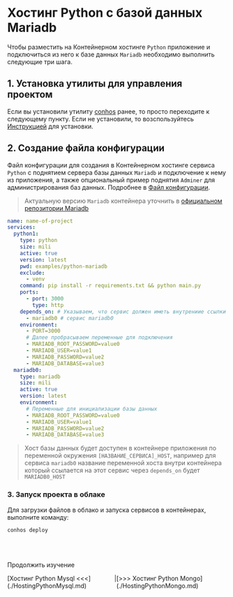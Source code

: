 # Хостинг Python с базой данных Mariadb

Чтобы разместить на Контейнерном хостинге `Python` приложение и подключиться из него к базе данных `Mariadb` необходимо выполнить следующие три шага.

## 1. Установка утилиты для управления проектом

Если вы установили утилиту [conhos](https://www.npmjs.com/package/conhos) ранее, то просто переходите к следующему пункту. Если не установили, то возспользуйтесь [Инструкцией](./GettingStarted.md) для установки.

## 2. Создание файла конфигурации

Файл конфигурации для создания в Контейнерном хостинге сервиса `Python` с поднятием сервера базы данных `Mariadb` и подключение к нему из приложения, а также опциональный пример поднятия `Adminer` для администрирования баз данных. Подробнее в [Файл конфигурации](./ConfigFile.md#пример_файла_конфигурации).

> Актуальную версию `Mariadb` контейнера уточнить в [официальном репозитории Mariadb](https://hub.docker.com/_/mariadb/tags)

```yml
name: name-of-project
services:
  python1:
    type: python
    size: mili
    active: true
    version: latest
    pwd: examples/python-mariadb
    exclude:
      - venv
    command: pip install -r requirements.txt && python main.py
    ports:
      - port: 3000
        type: http
    depends_on: # Указываем, что сервис должен иметь внутрениие ссылки на
      - mariadb0 # сервис mariadb0
    environment:
      - PORT=3000
      # Далее пробрасываем переменные для подключения
      - MARIADB_ROOT_PASSWORD=value0
      - MARIADB_USER=value1
      - MARIADB_PASSWORD=value2
      - MARIADB_DATABASE=value3
  mariadb0:
    type: mariadb
    size: mili
    active: true
    version: latest
    environment:
      # Переменные для инициализации базы данных
      - MARIADB_ROOT_PASSWORD=value0
      - MARIADB_USER=value1
      - MARIADB_PASSWORD=value2
      - MARIADB_DATABASE=value3
```

> Хост базы данных будет доступен в контейнере приложения по переменной окружения `[НАЗВАНИЕ_СЕРВИСА]_HOST`, например для сервиса `mariadb0` название переменной хоста внутри контейнера который ссылается на этот сервис через `depends_on` будет `MARIADB0_HOST`

### 3. Запуск проекта в облаке

Для загрузки файлов в облако и запуска сервисов в контейнерах, выполните команду:

```sh
conhos deploy
```

<div style="margin-top: 4rem;"></div>

Продолжить изучение

<div style="display: flex; flex-direction: row; justify-content: space-around;"><span>[Хостинг Python Mysql <<<](./HostingPythonMysql.md)</span> <span>|</span> <span>[>>> Хостинг Python Mongo](./HostingPythonMongo.md)</span></div>
